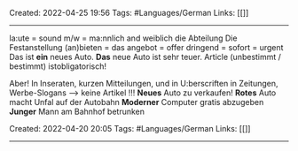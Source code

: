 Created: 2022-04-25 19:56
Tags: #Languages/German 
Links: [[]]
___
la:ute =  sound
m/w = ma:nnlich and weiblich
die Abteilung
Die Festanstellung
(an)bieten = das angebot = offer
dringend = sofort = urgent
Das ist **ein** neues Auto. **Das** neue Auto ist sehr teuer. Article (unbestimmt / bestimmt) istobligatorisch!

Aber! In Inseraten, kurzen Mitteilungen, und in U:berscriften in Zeitungen, Werbe-Slogans --> keine Artikel !!!
**Neues** Auto zu verkaufen!
**Rotes** Auto macht Unfal auf der Autobahn
**Moderner** Computer gratis abzugeben
**Junger** Mann am Bahnhof betrunken



Created: 2022-04-20 20:05
Tags: #Languages/German 
Links: [[]]
___


